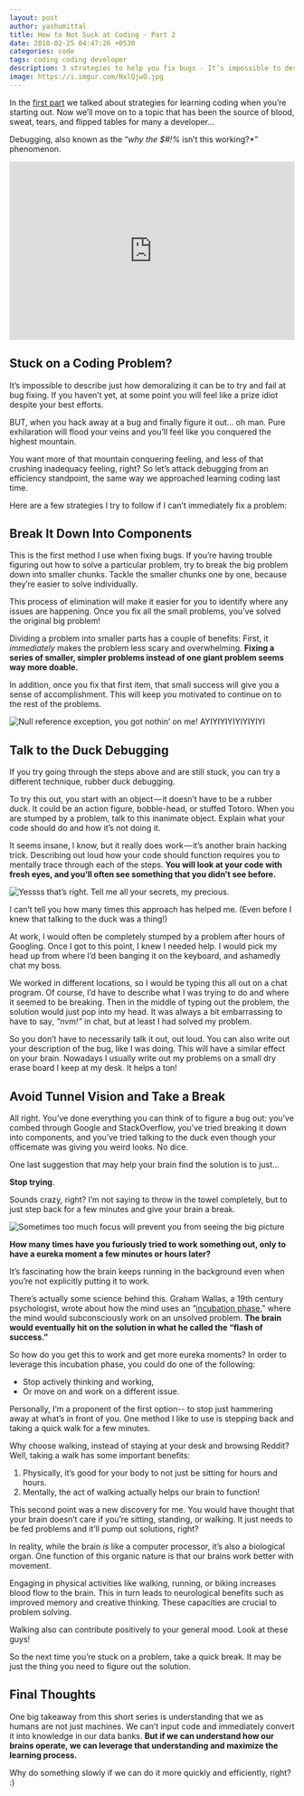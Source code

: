 ```yaml
---
layout: post
author: yashumittal
title: How to Not Suck at Coding - Part 2
date: 2018-02-25 04:47:26 +0530
categories: code
tags: coding coding developer
description: 3 strategies to help you fix bugs - It’s impossible to describe just how demoralizing it can be to try and fail at bug fixing
image: https://i.imgur.com/NxlQjwO.jpg
---
```


In the [first part](/how-to-not-suck-at-coding-part-1) we talked about strategies for learning coding when you’re starting out. Now we’ll move on to a topic that has been the source of blood, sweat, tears, and flipped tables for many a developer…

Debugging, also known as the “*why the $#!%* isn’t this working?*” phenomenon.

<iframe width="100%" height="315" src="https://www.youtube.com/embed/L-mC0Mjz22k?rel=0" frameborder="0" allow="autoplay; encrypted-media" allowfullscreen></iframe>

## Stuck on a Coding Problem?

It’s impossible to describe just how demoralizing it can be to try and fail at bug fixing. If you haven’t yet, at some point you will feel like a prize idiot despite your best efforts.

BUT, when you hack away at a bug and finally figure it out… oh man. Pure exhilaration will flood your veins and you’ll feel like you conquered the highest mountain.

You want more of that mountain conquering feeling, and less of that crushing inadequacy feeling, right? So let’s attack debugging from an efficiency standpoint, the same way we approached learning coding last time.

Here are a few strategies I try to follow if I can’t immediately fix a problem:

## Break It Down Into Components

This is the first method I use when fixing bugs. If you’re having trouble figuring out how to solve a particular problem, try to break the big problem down into smaller chunks. Tackle the smaller chunks one by one, because they’re easier to solve individually.

This process of elimination will make it easier for you to identify where any issues are happening. Once you fix all the small problems, you’ve solved the original big problem!

Dividing a problem into smaller parts has a couple of benefits:
First, it *immediately* makes the problem less scary and overwhelming. **Fixing a series of smaller, simpler problems instead of one giant problem seems way more doable.**

In addition, once you fix that first item, that small success will give you a sense of accomplishment. This will keep you motivated to continue on to the rest of the problems.

![Null reference exception, you got nothin’ on me! AYIYIYIYIYIYIYIYI](https://i.imgur.com/posDokV.gif)

## Talk to the Duck Debugging

If you try going through the steps above and are still stuck, you can try a different technique, rubber duck debugging.

To try this out, you start with an object — it doesn’t have to be a rubber duck. It could be an action figure, bobble-head, or stuffed Totoro. When you are stumped by a problem, talk to this inanimate object. Explain what your code should do and how it’s not doing it.

It seems insane, I know, but it really does work — it’s another brain hacking trick. Describing out loud how your code should function requires you to mentally trace through each of the steps. **You will look at your code with fresh eyes, and you’ll often see something that you didn’t see before.**

![Yessss that’s right. Tell me all your secrets, my precious.](https://i.imgur.com/3m4CEmw.gif)

I can’t tell you how many times this approach has helped me. (Even before I knew that talking to the duck was a thing!)

At work, I would often be completely stumped by a problem after hours of Googling. Once I got to this point, I knew I needed help. I would pick my head up from where I’d been banging it on the keyboard, and ashamedly chat my boss.

We worked in different locations, so I would be typing this all out on a chat program. Of course, I’d have to describe what I was trying to do and where it seemed to be breaking. Then in the middle of typing out the problem, the solution would just pop into my head. It was always a bit embarrassing to have to say, *“nvm!”* in chat, but at least I had solved my problem.

So you don’t have to necessarily talk it out, out loud. You can also write out your description of the bug, like I was doing. This will have a similar effect on your brain. Nowadays I usually write out my problems on a small dry erase board I keep at my desk. It helps a ton!

## Avoid Tunnel Vision and Take a Break

All right. You’ve done everything you can think of to figure a bug out: you’ve combed through Google and StackOverflow, you’ve tried breaking it down into components, and you’ve tried talking to the duck even though your officemate was giving you weird looks. No dice.

One last suggestion that may help your brain find the solution is to just…

**Stop trying**.

Sounds crazy, right? I’m not saying to throw in the towel completely, but to just step back for a few minutes and give your brain a break.

![Sometimes too much focus will prevent you from seeing the big picture](https://i.imgur.com/XrTFdM6.jpg)

**How many times have you furiously tried to work something out, only to have a eureka moment a few minutes or hours later?**

It’s fascinating how the brain keeps running in the background even when you’re not explicitly putting it to work.

There’s actually some science behind this. Graham Wallas, a 19th century psychologist, wrote about how the mind uses an “[incubation phase](http://ist-socrates.berkeley.edu/~kihlstrm/Underwood96.htm),” where the mind would subconsciously work on an unsolved problem. **The brain would eventually hit on the solution in what he called the “flash of success.”**

So how do you get this to work and get more eureka moments? In order to leverage this incubation phase, you could do one of the following:

* Stop actively thinking and working,
* Or move on and work on a different issue.

Personally, I’m a proponent of the first option-- to stop just hammering away at what’s in front of you. One method I like to use is stepping back and taking a quick walk for a few minutes.

Why choose walking, instead of staying at your desk and browsing Reddit? Well, taking a walk has some important benefits:

1. Physically, it’s good for your body to not just be sitting for hours and hours.
2. Mentally, the act of walking actually helps our brain to function!

This second point was a new discovery for me. You would have thought that your brain doesn’t care if you’re sitting, standing, or walking. It just needs to be fed problems and it’ll pump out solutions, right?

In reality, while the brain *is* like a computer processor, it’s also a biological organ. One function of this organic nature is that our brains work better with movement.

Engaging in physical activities like walking, running, or biking increases blood flow to the brain. This in turn leads to neurological benefits such as improved memory and creative thinking. These capacities are crucial to problem solving.

Walking also can contribute positively to your general mood. Look at these guys!

So the next time you’re stuck on a problem, take a quick break. It may be just the thing you need to figure out the solution.

## Final Thoughts

One big takeaway from this short series is understanding that we as humans are not just machines. We can’t input code and immediately convert it into knowledge in our data banks. **But if we can understand how our brains operate, we can leverage that understanding and maximize the learning process.**

Why do something slowly if we can do it more quickly and efficiently, right? :)